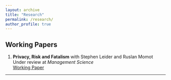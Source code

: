 ```yaml
---
layout: archive
title: "Research"
permalink: /research/
author_profile: true
---
```

## Working Papers

1. **Privacy, Risk and Fatalism** with Stephen Leider and Ruslan Momot  
   Under review at *Management Science*  
   [Working Paper](https://papers.ssrn.com/sol3/papers.cfm?abstract_id=5401885)  

---



